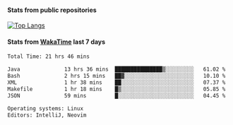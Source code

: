 #### Stats from public repositories

[![Top Langs](https://github-readme-stats.vercel.app/api/top-langs/?username=hyoghurt&layout=compact&exclude_repo=multiserver,docker_compose&langs_count=6)](https://github.com/anuraghazra/github-readme-stats)

#### Stats from [WakaTime](https://wakatime.com/@hyoghurt) last 7 days
<!--START_SECTION:waka-->

```txt
Total Time: 21 hrs 46 mins

Java              13 hrs 36 mins  ███████████████▒░░░░░░░░░   61.02 %
Bash              2 hrs 15 mins   ██▓░░░░░░░░░░░░░░░░░░░░░░   10.10 %
XML               1 hr 38 mins    ██░░░░░░░░░░░░░░░░░░░░░░░   07.37 %
Makefile          1 hr 18 mins    █▒░░░░░░░░░░░░░░░░░░░░░░░   05.85 %
JSON              59 mins         █░░░░░░░░░░░░░░░░░░░░░░░░   04.45 %

Operating systems: Linux
Editors: IntelliJ, Neovim
```

<!--END_SECTION:waka-->
